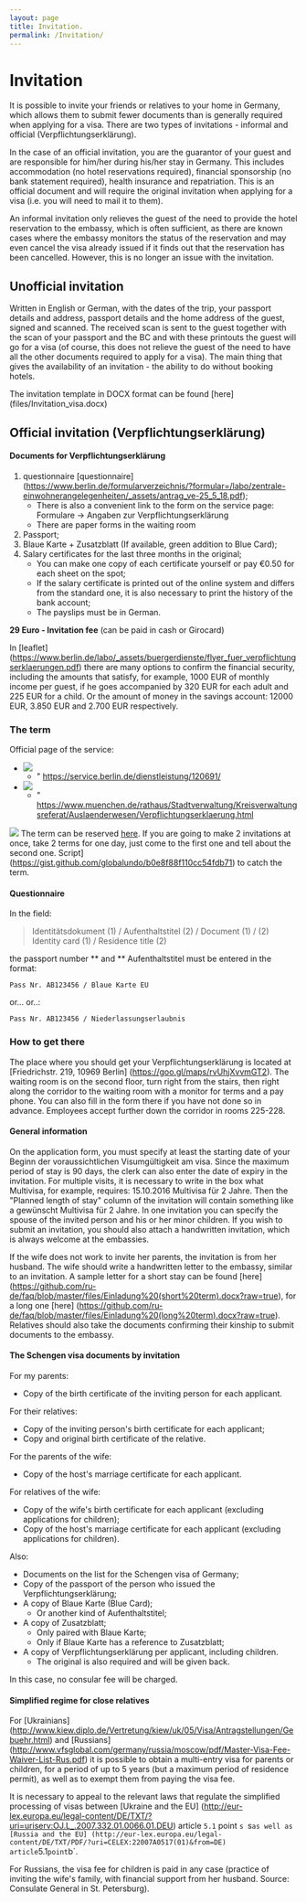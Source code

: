 ```yaml
---
layout: page
title: Invitation.
permalink: /Invitation/
---
```

# Invitation

It is possible to invite your friends or relatives to your home in Germany, which allows them to submit fewer documents than is generally required when applying for a visa. There are two types of invitations - informal and official (Verpflichtungserklärung).

In the case of an official invitation, you are the guarantor of your guest and are responsible for him/her during his/her stay in Germany. This includes accommodation (no hotel reservations required), financial sponsorship (no bank statement required), health insurance and repatriation. This is an official document and will require the original invitation when applying for a visa (i.e. you will need to mail it to them).

An informal invitation only relieves the guest of the need to provide the hotel reservation to the embassy, which is often sufficient, as there are known cases where the embassy monitors the status of the reservation and may even cancel the visa already issued if it finds out that the reservation has been cancelled. However, this is no longer an issue with the invitation.


## Unofficial invitation

Written in English or German, with the dates of the trip, your passport details and address, passport details and the home address of the guest, signed and scanned. The received scan is sent to the guest together with the scan of your passport and the BC and with these printouts the guest will go for a visa (of course, this does not relieve the guest of the need to have all the other documents required to apply for a visa). The main thing that gives the availability of an invitation - the ability to do without booking hotels.

The invitation template in DOCX format can be found [here] (files/Invitation_visa.docx)

## Official invitation (Verpflichtungserklärung)

#### Documents for Verpflichtungserklärung

1. questionnaire [questionnaire] (https://www.berlin.de/formularverzeichnis/?formular=/labo/zentrale-einwohnerangelegenheiten/_assets/antrag_ve-25_5_18.pdf);
    * There is also a convenient link to the form on the service page: Formulare -> Angaben zur Verpflichtungserklärung
    * There are paper forms in the waiting room
2. Passport;
3. Blaue Karte + Zusatzblatt (If available, green addition to Blue Card);
5. Salary certificates for the last three months in the original;
    * You can make one copy of each certificate yourself or pay €0.50 for each sheet on the spot;
    * If the salary certificate is printed out of the online system and differs from the standard one, it is also necessary to print the history of the bank account;
    * The payslips must be in German.

**29 Euro - Invitation fee** (can be paid in cash or Girocard)

In [leaflet] (https://www.berlin.de/labo/_assets/buergerdienste/flyer_fuer_verpflichtungserklaerungen.pdf) there are many options to confirm the financial security, including the amounts that satisfy, for example, 1000 EUR of monthly income per guest, if he goes accompanied by 320 EUR for each adult and 225 EUR for a child. Or the amount of money in the savings account: 12000 EUR, 3.850 EUR and 2.700 EUR respectively.

### The term

Official page of the service:
 * ![](files/be.png)
   * " https://service.berlin.de/dienstleistung/120691/
 * ![](files/mu.png)
   * " https://www.muenchen.de/rathaus/Stadtverwaltung/Kreisverwaltungsreferat/Auslaenderwesen/Verpflichtungserklaerung.html

![](files/be.png) The term can be reserved [here](https://service.berlin.de/terminvereinbarung/termin/tag.php?termin=1&dienstleister=121918&anliegen[]=120691&herkunft=1).
If you are going to make 2 invitations at once, take 2 terms for one day, just come to the first one and tell about the second one.
Script](https://gist.github.com/globalundo/b0e8f88f110cc54fdb71) to catch the term.

#### Questionnaire

In the field:

> Identitätsdokument (1) / Aufenthaltstitel (2) / Document (1) / (2) Identity card (1) / Residence title (2)

the passport number ** and ** Aufenthaltstitel must be entered in the format:

`Pass Nr. AB123456 / Blaue Karte EU`

or... or..:

`Pass Nr. AB123456 / Niederlassungserlaubnis`

### How to get there

The place where you should get your Verpflichtungserklärung is located at [Friedrichstr. 219, 10969 Berlin] (https://goo.gl/maps/rvUhjXvvmGT2). The waiting room is on the second floor, turn right from the stairs, then right along the corridor to the waiting room with a monitor for terms and a pay phone. You can also fill in the form there if you have not done so in advance. Employees accept further down the corridor in rooms 225-228.

#### General information

On the application form, you must specify at least the starting date of your Beginn der voraussichtlichen Visumgültigkeit am visa.
Since the maximum period of stay is 90 days, the clerk can also enter the date of expiry in the invitation. For multiple visits, it is necessary to write in the box what Multivisa, for example, requires: 15.10.2016 Multivisa für 2 Jahre. Then the "Planned length of stay" column of the invitation will contain something like a gewünscht Multivisa für 2 Jahre.
In one invitation you can specify the spouse of the invited person and his or her minor children.
If you wish to submit an invitation, you should also attach a handwritten invitation, which is always welcome at the embassies.

If the wife does not work to invite her parents, the invitation is from her husband. The wife should write a handwritten letter to the embassy, similar to an invitation. A sample letter for a short stay can be found [here] (https://github.com/ru-de/faq/blob/master/files/Einladung%20(short%20term).docx?raw=true), for a long one [here] (https://github.com/ru-de/faq/blob/master/files/Einladung%20(long%20term).docx?raw=true).
Relatives should also take the documents confirming their kinship to submit documents to the embassy.

#### The Schengen visa documents by invitation

For my parents:
- Copy of the birth certificate of the inviting person for each applicant.

For their relatives:
- Copy of the inviting person's birth certificate for each applicant;
- Copy and original birth certificate of the relative.

For the parents of the wife:
- Copy of the host's marriage certificate for each applicant.

For relatives of the wife:
- Copy of the wife's birth certificate for each applicant (excluding applications for children);
- Copy of the host's marriage certificate for each applicant (excluding applications for children).

Also:
- Documents on the list for the Schengen visa of Germany;
- Copy of the passport of the person who issued the Verpflichtungserklärung;
- A copy of Blaue Karte (Blue Card);
  - Or another kind of Aufenthaltstitel;
- A copy of Zusatzblatt;
  - Only paired with Blaue Karte;
  - Only if Blaue Karte has a reference to Zusatzblatt;
- A copy of Verpflichtungserklärung per applicant, including children.
  - The original is also required and will be given back.

In this case, no consular fee will be charged.

#### Simplified regime for close relatives

For [Ukrainians] (http://www.kiew.diplo.de/Vertretung/kiew/uk/05/Visa/Antragstellungen/Gebuehr.html) and [Russians] (http://www.vfsglobal.com/germany/russia/moscow/pdf/Master-Visa-Fee-Waiver-List-Rus.pdf) it is possible to obtain a multi-entry visa for parents or children, for a period of up to 5 years (but a maximum period of residence permit), as well as to exempt them from paying the visa fee. 

It is necessary to appeal to the relevant laws that regulate the simplified processing of visas between [Ukraine and the EU] (http://eur-lex.europa.eu/legal-content/DE/TXT/?uri=uriserv:OJ.L_.2007.332.01.0066.01.DEU) article `5.1` point `s `s` as well as [Russia and the EU] (http://eur-lex.europa.eu/legal-content/DE/TXT/PDF/?uri=CELEX:22007A0517(01)&from=DE) article `5.1` point `b`.

For Russians, the visa fee for children is paid in any case (practice of inviting the wife's family, with financial support from her husband. Source: Consulate General in St. Petersburg).
